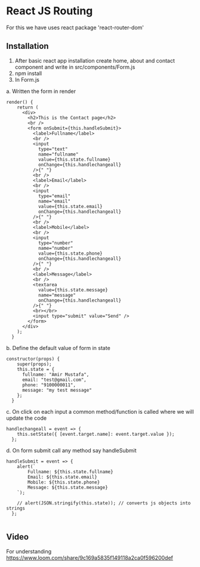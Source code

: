 # React JS Routing

For this we have uses react package 'react-router-dom'

## Installation
1. After basic react app installation create home, about and contact component and write in src/components/Form.js
2. npm install
3. In Form.js

a. Written the form in render
```
render() {
    return (
      <div>
        <h2>This is the Contact page</h2>
        <br />
        <form onSubmit={this.handleSubmit}>
          <label>Fullname</label>
          <br />
          <input
            type="text"
            name="fullname"
            value={this.state.fullname}
            onChange={this.handlechangeall}
          />{" "}
          <br />
          <label>Email</label>
          <br />
          <input
            type="email"
            name="email"
            value={this.state.email}
            onChange={this.handlechangeall}
          />{" "}
          <br />
          <label>Mobile</label>
          <br />
          <input
            type="number"
            name="number"
            value={this.state.phone}
            onChange={this.handlechangeall}
          />{" "}
          <br />
          <label>Message</label>
          <br />
          <textarea
            value={this.state.message}
            name="message"
            onChange={this.handlechangeall}
          />{" "}
          <br></br>
          <input type="submit" value="Send" />
        </form>
      </div>
    );
  }
```

b. Define the default value of form in state

```
constructor(props) {
    super(props);
    this.state = {
      fullname: "Amir Mustafa",
      email: "test@gmail.com",
      phone: "9100000011",
      message: "my test message"
    };
  }

```

c. On click on each input a common method/function is called where we will update the code

```
handlechangeall = event => {
    this.setState({ [event.target.name]: event.target.value });
  };
```

d. On form submit call any method say handleSubmit

```
handleSubmit = event => {
    alert(`
        Fullname: ${this.state.fullname}
        Email: ${this.state.email}
        Mobile: ${this.state.phone}
        Message: ${this.state.message}
    `);

    // alert(JSON.stringify(this.state)); // converts js objects into strings
  };
  
```
## Video

For understanding
https://www.loom.com/share/9c169a5835f149118a2ca0f596200def
